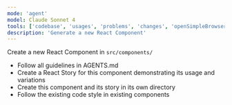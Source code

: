 ```yaml
---
mode: 'agent'
model: Claude Sonnet 4
tools: ['codebase', 'usages', 'problems', 'changes', 'openSimpleBrowser', 'searchResults', 'githubRepo', 'editFiles', 'search', 'runCommands']
description: 'Generate a new React Component'
---
```


Create a new React Component in `src/components/`
* Follow all guidelines in AGENTS.md
* Create a React Story for this component demonstrating its usage and variations
* Create this component and its story in its own directory
* Follow the existing code style in existing components
